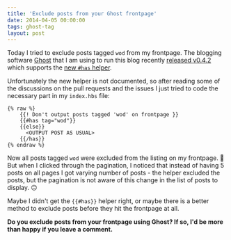 ```yaml
---
title: 'Exclude posts from your Ghost frontpage'
date: 2014-04-05 00:00:00 
tags: ghost-tag
layout: post
---
```

Today I tried to exclude posts tagged `wod` from my frontpage. The blogging software [Ghost][0] that I am using to run this blog recently [released v0.4.2][1] which supports the [new `#has` helper][2].

Unfortunately the new helper is not documented, so after reading some of the discussions on the pull requests and the issues I just tried to code the necessary part in my `index.hbs` file:

````
{% raw %}
    {{! Don't output posts tagged 'wod' on frontpage }}
    {{#has tag="wod"}}
    {{else}}
      <OUTPUT POST AS USUAL>
    {{/has}}
{% endraw %}
````

Now all posts tagged `wod` were excluded from the listing on my frontpage. :triumph: But when I clicked through the pagination, I noticed that instead of having 5 posts on all pages I got varying number of posts - the helper excluded the posts, but the pagination is not aware of this change in the list of posts to display. :neutral_face:

Maybe I didn't get the `{{#has}}` helper right, or maybe there is a better method to exclude posts before they hit the frontpage at all.

**Do you exclude posts from your frontpage using Ghost? If so, I'd be more than happy if you leave a comment.**

[0]: https://ghost.org/
[1]: https://github.com/TryGhost/Ghost/releases/tag/0.4.2
[2]: https://github.com/TryGhost/Ghost/issues/2115
[3]: https://github.com/TryGhost/Ghost/issues/2115#issuecomment-39632860

